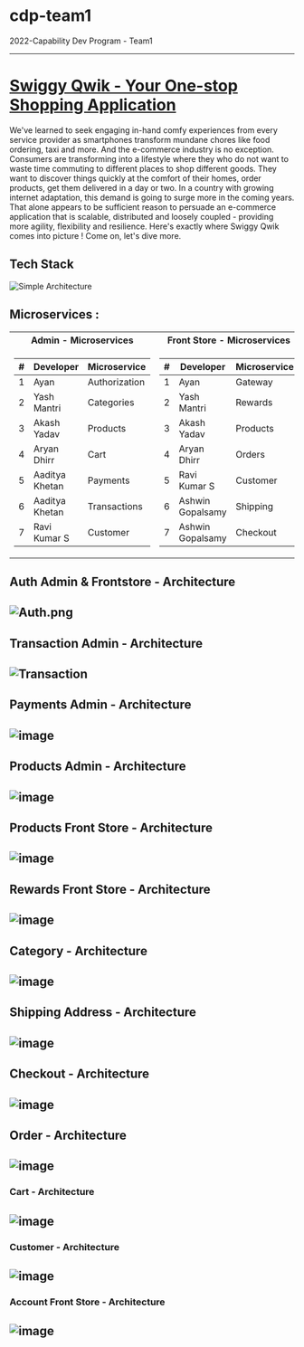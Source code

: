 # cdp-team1
2022-Capability Dev Program - Team1

---

# [Swiggy Qwik - Your One-stop Shopping Application](https://github.com/swiggy-2022-bootcamp/cdp-team1/)

We've learned to seek engaging in-hand comfy experiences from every service provider as smartphones transform mundane chores like food ordering, taxi and more. And the e-commerce industry is no exception. Consumers are transforming into a lifestyle where they who do not want to waste time commuting to different places to shop different goods. They want to discover things quickly at the comfort of their homes, order products, get them delivered in a day or two. In a country with growing internet adaptation, this demand is going to surge more in the coming years. That alone appears to be sufficient reason to persuade an e-commerce application that is scalable, distributed and loosely coupled - providing more agility, flexibility and resilience. Here's exactly where Swiggy Qwik comes into picture ! Come on, let's dive more.

## Tech Stack
![Simple Architecture ](https://cdn.hashnode.com/res/hashnode/image/upload/v1651289182734/zv5Boit8y.png)


## Microservices :

<table>
<tr><th> Admin - Microservices </th><th> Front Store - Microservices </th></tr>
<tr><td>
  
| # | Developer | Microservice |
|--|--| --|
| 1 | Ayan | Authorization |
| 2 | Yash Mantri | Categories |
| 3 | Akash Yadav | Products |
| 4 | Aryan Dhirr | Cart |
| 5 | Aaditya Khetan | Payments |
| 6 | Aaditya Khetan | Transactions |
| 7 | Ravi Kumar S | Customer |

</td><td>

| # | Developer | Microservice |
|--|--| --|
| 1 | Ayan | Gateway |
| 2 | Yash Mantri | Rewards |
| 3 | Akash Yadav | Products |
| 4 | Aryan Dhirr | Orders |
| 5 | Ravi Kumar S | Customer |
| 6 | Ashwin Gopalsamy | Shipping |
| 7 | Ashwin Gopalsamy | Checkout |

</td></tr> </table>


## Auth Admin & Frontstore - Architecture
![Auth.png](https://cdn.hashnode.com/res/hashnode/image/upload/v1651289390748/JM6LkFEhd.png)
---
## Transaction Admin - Architecture
![Transaction](https://user-images.githubusercontent.com/47941624/166088881-8e14db89-a41f-442b-b002-c5515175e5de.png)
---
## Payments Admin - Architecture
![image](https://user-images.githubusercontent.com/47941624/166088906-ff28b7ff-32cc-48e9-91f8-17c40c406202.png)
---
## Products Admin - Architecture
![image](https://user-images.githubusercontent.com/47941624/166088923-1373be6a-d078-48eb-b4ed-ad795cd91c1f.png)
---
## Products Front Store  - Architecture
![image](https://user-images.githubusercontent.com/47941624/166088965-c0f68d88-edfb-411d-bec5-b4279d34369b.png)
---
## Rewards Front Store - Architecture
![image](https://user-images.githubusercontent.com/47941624/166088981-b23ab231-7ff1-46a3-928d-6d1275ec35d7.png)
---
## Category - Architecture
![image](https://user-images.githubusercontent.com/47941624/166088992-bb8569f7-d7f2-4078-a4c0-91e86e36c1c2.png)
---
## Shipping Address - Architecture
![image](https://user-images.githubusercontent.com/47941624/166088997-9d026251-cb41-4c32-9bfd-610c062da49f.png)
---
## Checkout - Architecture
![image](https://user-images.githubusercontent.com/47941624/166089008-28736279-6530-4df3-a2c8-f1655daa25a6.png)
---
## Order - Architecture
![image](https://user-images.githubusercontent.com/47941624/166089018-4275cdd1-e007-4f83-9d58-e9626dc43de3.png)
---
### Cart - Architecture
![image](https://user-images.githubusercontent.com/47941624/166089028-6e0bee18-3639-4d1f-967f-394e77c9f675.png)
--- 
### Customer - Architecture
![image](https://user-images.githubusercontent.com/47941624/166089047-6dac52c7-c8a4-44d9-b766-e221fe0ce28c.png)
---
### Account Front Store - Architecture
![image](https://user-images.githubusercontent.com/47941624/166089059-e95bd193-b3b7-4180-8be5-8ee1eedfefe5.png)
---





